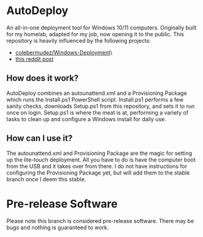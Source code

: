 # AutoDeploy
An all-in-one deployment tool for Windows 10/11 computers. Originally built for my homelab, adapted for my job, now opening it to the public. This repository is heavily influenced by the following projects:
- [colebermudez/Windows-Deployment](https://github.com/colebermudez/Windows-Deployment)\
- [this reddit post](https://www.reddit.com/r/msp/comments/k6do1e/windows_provisioning_packages_powershell_who/)

## How does it work?
AutoDeploy combines an autounattend.xml and a Provisioning Package which runs the Install.ps1 PowerShell script. Install.ps1 performs a few sanity checks, downloads Setup.ps1 from this repository, and sets it to run once on login. Setup.ps1 is where the meat is at, performing a variety of tasks to clean up and configure a Windows install for daily use.

## How can I use it?
The autounattend.xml and Provisioning Package are the magic for setting up the lite-touch deployment. All you have to do is have the computer boot from the USB and it takes over from there. I do not have instructions for configuring the Provisioning Package yet, but will add them to the stable branch once I deem this stable.

# Pre-release Software
Please note this branch is considered pre-release software. There may be bugs and nothing is guaranteed to work.